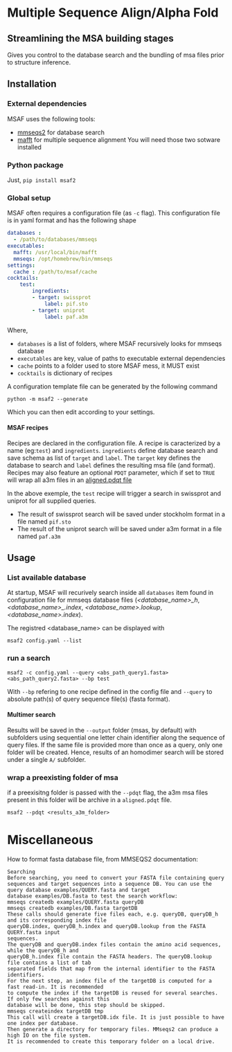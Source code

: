 # Multiple Sequence Align/Alpha Fold

## Streamlining the MSA building stages
Gives you control to the database search and the bundling of msa files prior to structure inference.

## Installation

### External dependencies
MSAF uses the following tools:
-  [mmseqs2](https://github.com/soedinglab/MMseqs2) for database search
-  [mafft](https://mafft.cbrc.jp/alignment/software/) for multiple sequence alignment
You will need those two sotware installed

### Python package
Just, `pip install msaf2`

### Global setup 
MSAF often requires a configuration file (as `-c` flag).
This configuration file is in yaml format and has the following shape
```yaml
databases : 
  - /path/to/databases/mmseqs
executables:
  mafft: /usr/local/bin/mafft
  mmseqs: /opt/homebrew/bin/mmseqs
settings:
  cache : /path/to/msaf/cache
cocktails:
    test:
        ingredients:
        - target: swissprot
            label: pif.sto
        - target: uniprot
            label: paf.a3m
```

Where,
* `databases` is a list of folders, where MSAF recursively looks for mmseqs database
* `executables` are key, value of paths to executable external dependencies
* `cache` points to a folder used to store MSAF mess, it MUST exist
* `cocktails` is dictionary of recipes

A configuration template file can be generated by the following command
```
python -m msaf2 --generate
```
Which you can then edit according to your settings.

#### MSAF recipes
Recipes are declared in the configuration file. A recipe is caracterized by a name (eg:`test`) and `ingredients`. `ingredients` define database search and save schema as list of `target` and `label`. The `target` key defines the database to search and `label` defines the resulting msa file (and format).
Recipes may also feature an optional `PDQT` parameter, which if set to `TRUE` will wrap all a3m files in an [aligned.pdqt file](https://github.com/chaidiscovery/chai-lab)

In the above exemple, the `test` recipe will trigger a search in swissprot and uniprot for all supplied queries. 
- The result of swissprot search will be saved under stockholm format in a file named `pif.sto`
- The result of the uniprot search will be saved under a3m format in a file named `paf.a3m`



## Usage

### List available database
At startup, MSAF will recurively search inside all `databases` item found in configuration file for mmseqs database files (*<database_name>_h*, *<database_name>_.index*, *<database_name>.lookup*, *<database_name>.index*).

The registred <database_name> can be displayed with
```
msaf2 config.yaml --list
```

### run a search
```
msaf2 -c config.yaml --query <abs_path_query1.fasta> <abs_path_query2.fasta> --bp test
```
With `--bp` refering to one recipe defined in the config file and `--query` to absolute path(s) of query sequence file(s) (fasta format).
#### Multimer search
Results will be saved in the `--output` folder (msas, by default) with subfolders using sequential one letter chain identifier along the sequence of query files. If the same file is provided more than once as a query, only one folder will be created. Hence, results of an homodimer search will be stored under a single `A/` subfolder.

### wrap a preexisting folder of msa
if a preexisitng folder is passed with the `--pdqt` flag, the a3m msa files present in this folder will be archive in a `aligned.pdqt` file.
```
msaf2 --pdqt <results_a3m_folder>
```


# Miscellaneous
How to format fasta database file, from MMSEQS2 documentation:

```
Searching
Before searching, you need to convert your FASTA file containing query sequences and target sequences into a sequence DB. You can use the query database examples/QUERY.fasta and target
database examples/DB.fasta to test the search workflow:
mmseqs createdb examples/QUERY.fasta queryDB
mmseqs createdb examples/DB.fasta targetDB
These calls should generate five files each, e.g. queryDB, queryDB_h and its corresponding index file
queryDB.index, queryDB_h.index and queryDB.lookup from the FASTA QUERY.fasta input
sequences.
The queryDB and queryDB.index files contain the amino acid sequences, while the queryDB_h and
queryDB_h.index file contain the FASTA headers. The queryDB.lookup file contains a list of tab
separated fields that map from the internal identifier to the FASTA identifiers.
For the next step, an index file of the targetDB is computed for a fast read-in. It is recommended
to compute the index if the targetDB is reused for several searches. If only few searches against this
database will be done, this step should be skipped.
mmseqs createindex targetDB tmp
This call will create a targetDB.idx file. It is just possible to have one index per database.
Then generate a directory for temporary files. MMseqs2 can produce a high IO on the file system.
It is recommended to create this temporary folder on a local drive.
```